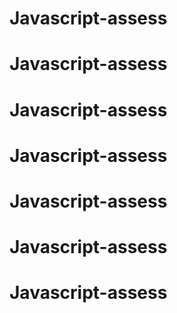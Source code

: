 # Javascript-assess
# Javascript-assess
# Javascript-assess
# Javascript-assess
# Javascript-assess
# Javascript-assess
# Javascript-assess

